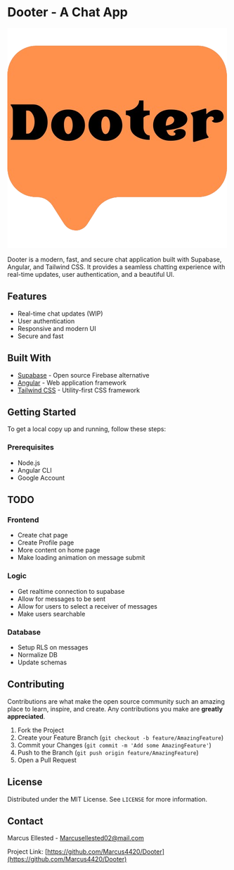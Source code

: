 # Dooter - A Chat App

![Dooter Logo](/src/assets/Dooter-logo.png)

Dooter is a modern, fast, and secure chat application built with Supabase, Angular, and Tailwind CSS. It provides a seamless chatting experience with real-time updates, user authentication, and a beautiful UI.

## Features

- Real-time chat updates (WIP)
- User authentication
- Responsive and modern UI
- Secure and fast

## Built With

- [Supabase](https://supabase.io/) - Open source Firebase alternative
- [Angular](https://angular.io/) - Web application framework
- [Tailwind CSS](https://tailwindcss.com/) - Utility-first CSS framework

## Getting Started

To get a local copy up and running, follow these steps:

### Prerequisites

- Node.js
- Angular CLI
- Google Account

## TODO
### Frontend
- Create chat page
- Create Profile page
- More content on home page
- Make loading animation on message submit
### Logic
- Get realtime connection to supabase
- Allow for messages to be sent
- Allow for users to select a receiver of messages
- Make users searchable
### Database
- Setup RLS on messages
- Normalize DB
- Update schemas
## Contributing

Contributions are what make the open source community such an amazing place to learn, inspire, and create. Any contributions you make are **greatly appreciated**.

1. Fork the Project
2. Create your Feature Branch (`git checkout -b feature/AmazingFeature`)
3. Commit your Changes (`git commit -m 'Add some AmazingFeature'`)
4. Push to the Branch (`git push origin feature/AmazingFeature`)
5. Open a Pull Request

## License

Distributed under the MIT License. See `LICENSE` for more information.

## Contact

Marcus Ellested - Marcusellested02@mail.com

Project Link: [https://github.com/Marcus4420/Dooter](https://github.com/Marcus4420/Dooter)
